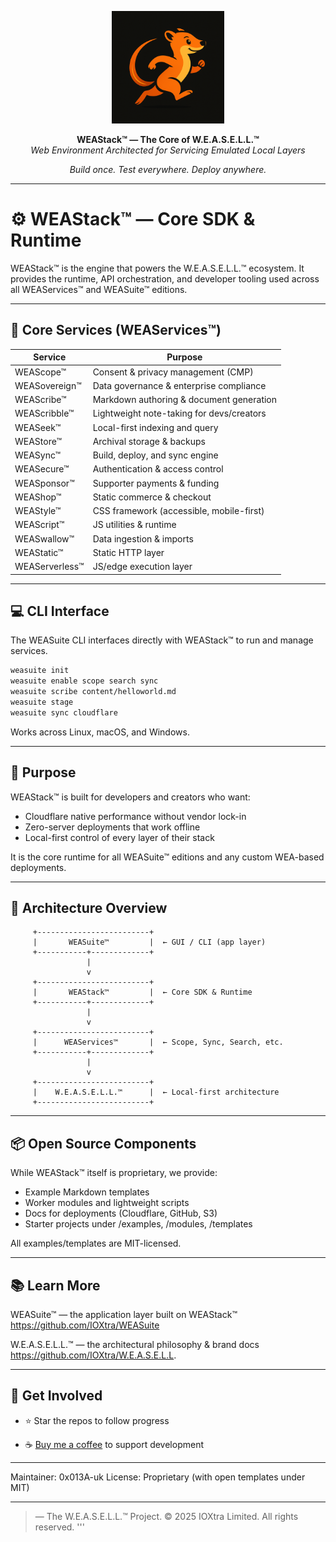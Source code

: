 
<p align="center">
  <img src="weasel.png" width="180" alt="WEAStack™ — Core SDK and Runtime">
</p><p align="center">
  <b>WEAStack™ — The Core of W.E.A.S.E.L.L.™</b><br>
  <i>Web Environment Architected for Servicing Emulated Local Layers</i>
</p><p align="center">
  <em>Build once. Test everywhere. Deploy anywhere.</em>
</p>

---

# ⚙️ WEAStack™ — Core SDK & Runtime

WEAStack™ is the engine that powers the W.E.A.S.E.L.L.™ ecosystem.
It provides the runtime, API orchestration, and developer tooling used across all WEAServices™ and WEASuite™ editions.

---

## 🧩 Core Services (WEAServices™)

|Service|Purpose|
|-|-|
|WEAScope™|	Consent & privacy management (CMP)|
|WEASovereign™|	Data governance & enterprise compliance|
|WEAScribe™|	Markdown authoring & document generation|
|WEAScribble™|	Lightweight note-taking for devs/creators|
|WEASeek™|	Local-first indexing and query|
|WEAStore™|	Archival storage & backups|
|WEASync™|	Build, deploy, and sync engine|
|WEASecure™|	Authentication & access control|
|WEASponsor™|	Supporter payments & funding|
|WEAShop™|	Static commerce & checkout|
|WEAStyle™|	CSS framework (accessible, mobile-first)|
|WEAScript™|	JS utilities & runtime|
|WEASwallow™|	Data ingestion & imports|
|WEAStatic™|	Static HTTP layer|
|WEAServerless™|	JS/edge execution layer|



---

## 💻 CLI Interface

The WEASuite CLI interfaces directly with WEAStack™ to run and manage services.

``` bash
weasuite init
weasuite enable scope search sync
weasuite scribe content/helloworld.md
weasuite stage
weasuite sync cloudflare
```

Works across Linux, macOS, and Windows.

---

## 🧠 Purpose

WEAStack™ is built for developers and creators who want:

- Cloudflare native performance without vendor lock-in
- Zero-server deployments that work offline
- Local-first control of every layer of their stack

It is the core runtime for all WEASuite™ editions and any custom WEA-based deployments.

---

## 🧱 Architecture Overview

```
     +-------------------------+
     |       WEASuite™         |  ← GUI / CLI (app layer)
     +-----------+-------------+
                 |
                 v
     +-------------------------+
     |       WEAStack™         |  ← Core SDK & Runtime
     +-----------+-------------+
                 |
                 v
     +-------------------------+
     |      WEAServices™       |  ← Scope, Sync, Search, etc.
     +-----------+-------------+
                 |
                 v
     +-------------------------+
     |    W.E.A.S.E.L.L.™      |  ← Local-first architecture
     +-------------------------+
```

---

## 📦 Open Source Components

While WEAStack™ itself is proprietary, we provide:

- Example Markdown templates
- Worker modules and lightweight scripts
- Docs for deployments (Cloudflare, GitHub, S3)
- Starter projects under /examples, /modules, /templates

All examples/templates are MIT-licensed.

---

## 📚 Learn More

WEASuite™ — the application layer built on WEAStack™
https://github.com/IOXtra/WEASuite

W.E.A.S.E.L.L.™ — the architectural philosophy & brand docs
https://github.com/IOXtra/W.E.A.S.E.L.L.

---

## 💬 Get Involved

- ⭐ Star the repos to follow progress
<!--- 💬 Join discussions in each repo-->
- ☕ [Buy me a coffee](https://buymeacoffee.com/ioxtra) to support development

---

Maintainer: 0x013A-uk
License: Proprietary (with open templates under MIT)

---

> — The W.E.A.S.E.L.L.™ Project. © 2025 IOXtra Limited. All rights reserved. '''

